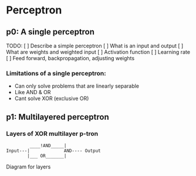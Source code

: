 # Perceptron 

## p0: A single perceptron 

TODO: 
[ ] Describe a simple perceptron 
[ ] What is an input and output 
[ ] What are weights and weighted input 
[ ] Activation function 
[ ] Learning rate 
[ ] Feed forward, backpropagation, adjusting weights 

### Limitations of a single perceptron: 
- Can only solve problems that are linearly separable
- Like AND & OR 
- Cant solve XOR (exclusive OR)

## p1: Multilayered perceptron 

### Layers of XOR multilayer p-tron
             ____!AND_____| 
    Input---|             AND---- Output
            |___ OR_______|

Diagram for layers

